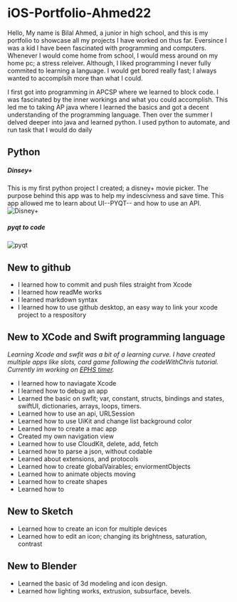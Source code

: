 # iOS-Portfolio-Ahmed22


Hello, My name is Bilal Ahmed, a junior in high school, and this is my portfolio to showcase all my projects I have worked on thus far. Eversince I was a kid I have been fascinated with programming and computers. Whenever I would come home from school, I would mess around on my home pc; a stress releiver. Although, I liked programming I never fully commited to learning a language. I would get bored really fast; I always wanted to accomplsih more than what I could. 

I first got into programming in APCSP where we learned to block code. I was fascinated by the inner workings and what you could accomplish. This led me to taking AP java where I learned the basics and got a decent understanding of the programming language. Then over the summer I delved deeper into java and learned python. I used python to automate, and run task that I would do daily


## Python
##### Dinsey+
This is my first python project I created; a disney+ movie picker. The purpose behind this app was to help my indescivness and save time. This app allowed me to learn about UI--PYQT-- and how to use an API. 
![Disney+](https://user-images.githubusercontent.com/79151733/161858349-26002d6f-7a97-4ae9-8f58-a0f3a97c43a8.png)
##### pyqt to code
![pyqt](https://user-images.githubusercontent.com/79151733/161858820-7c76994b-d38d-4ca8-b143-58048e826952.png)



## New to github
* I learned how to commit and push files straight from Xcode
* I learned how readMe works
* I learned markdown syntax
* I learned how to use github desktop, an easy way to link your xcode project to a respository
## New to XCode and Swift programming language
*Learning Xcode and swfit was a bit of a learning curve. I have created multiple apps like slots, card game following the codeWithChris tutorial. Currently im working on [EPHS timer](https://github.com/BillA-Dev/EPHS).*
* I learned how to naviagate Xcode
* I learned how to debug an app
* Learned the basic on swfit; var, constant, structs, bindings and states, swiftUI, dictionaries, arrays, loops, timers.
* Learned how to use an api, URLSession
* Learned how to use UiKit and change list background color
* Learned how to create a mac app
* Created my own navigation view
* Learned how to use CloudKit, delete, add, fetch
* Learned how to parse a json, without codable
* Learned about extensions, and protocols
* Learned how to create globalVairables; enviormentObjects
* Learned how to animate objects moving
* Learned how to create shapes
* Learned how to 
## New to Sketch
* Learned how to create an icon for multiple devices
* Learned how to edit an icon; changing its brightness, saturation, contrast
## New to Blender
* Learned the basic of 3d modeling and icon design. 
* Learned how lighting works, extrusion, subsurface, bevels.
